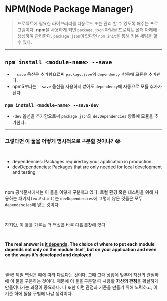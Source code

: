 # NPM(Node Package Manager)

>프로젝트에 필요한 라이브러리를 다운로드 또는 관리 할 수 있도록 해주는 프로그램이다. **npm**을 사용하게 되면 `package.json` 파일을 프로젝트 폴더 아래에 생성하여 관리한다. `package.json`이 없다면 `npm init`을 통해 키본 세팅을 할 수 있다.

---

## `npm install <module-name> --save`

- `--save` 옵션을 추가함으로써 `package.json`의 `dependency `항목에 모듈을 추가한다.
- npm5부터는 `--save` 옵션을 사용하지 않아도 `dependency`에 자동으로 모듈 추가가 된다.

### `npm install <module-name> --save-dev`

- `-dev` 옵션을 추가함으로써 `package.json`의 `devDependencies` 항목에 모듈을 추가한다.

---

### 그렇다면 이 둘을 어떻게 명시적으로 구분할 것이냐? &#128557;

<br/>

- dependencies: Packages required by your application in production.
- devDependencies: Packages that are only needed for local development and testing.

<br/>

npm 공식문서에서는 이 둘을 이렇게 구분하고 있다. 로컬 환경 혹은 테스팅을 위해 사용하는 패키지`(ex.EsLint)`는 `devDependencies`에 그렇지 않은 것들은 모두 `dependencies`에 넣는 것이다. 

<br/>

하지만, 이 둘을 가르는 더 핵심은 바로 다음 문장에 있다.

<br/>

**The real answer is <u>it depends</u>. The choice of where to put each module depends not only on the module itself, but on your application and even on the ways it's developed and deployed.**

<br/>

결국! 제일 핵심은 때에 따라 다르다는 것이다. 그때 그때 상황에 맞추어 자신의 관점하에 이 둘을 구분하는 것이다. 때문에 이 둘을 구분할 때 사용할 **자신의 관점**을 확실하게 만들어나가는 과정이 중요하다. 나 또한 이런 관점과 기준을 만들기 위해 노력하고, 이 기준 하에 둘을 구별해 나갈 생각이다.







